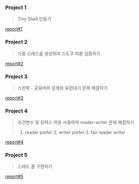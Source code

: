 ### Project 1
> Tiny Shell 만들기

[report#1](https://github.com/minSsan/Operating-System_HYU-ERICA/blob/main/proj1/%EB%B3%B4%EA%B3%A0%EC%84%9C.pdf)



### Project 2
> 다중 스레드를 생성하여 스도쿠 퍼즐 검증하기

[report#2](https://github.com/minSsan/Operating-System_HYU-ERICA/blob/main/proj2/%EB%B3%B4%EA%B3%A0%EC%84%9C.pdf)



### Project 3
> 스핀락 - 공유버퍼 문제와 유한대기 문제 해결하기

[report#3](https://github.com/minSsan/Operating-System_HYU-ERICA/blob/main/proj3/%EB%B3%B4%EA%B3%A0%EC%84%9C.pdf)



### Project 4
> 조건변수 및 뮤텍스 락을 사용하여 reader-writer 문제 해결하기
> 1. reader prefer 2. writer prefer 3. fair reader writer

[report#4](https://github.com/minSsan/Operating-System_HYU-ERICA/blob/main/proj4/%EB%B3%B4%EA%B3%A0%EC%84%9C.pdf)


### Project 5
> 스레드 풀 구현하기

[report#5](https://github.com/minSsan/Operating-System_HYU-ERICA/blob/main/proj5/%EB%B3%B4%EA%B3%A0%EC%84%9C.pdf)
